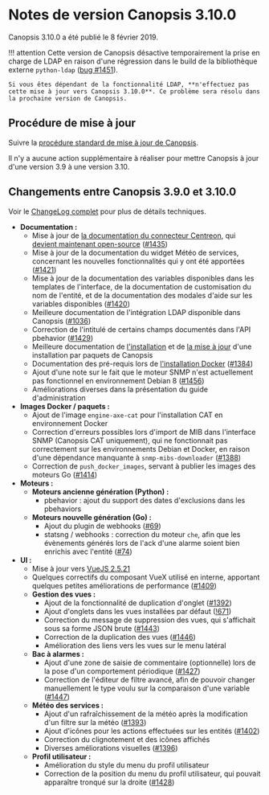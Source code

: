 # Notes de version Canopsis 3.10.0

Canopsis 3.10.0 a été publié le 8 février 2019.

!!! attention
    Cette version de Canopsis désactive temporairement la prise en charge de LDAP en raison d'une régression dans le build de la bibliothèque externe `python-ldap` ([bug #1451](https://git.canopsis.net/canopsis/canopsis/issues/1451)).

    Si vous êtes dépendant de la fonctionnalité LDAP, **n'effectuez pas cette mise à jour vers Canopsis 3.10.0**. Ce problème sera résolu dans la prochaine version de Canopsis.

## Procédure de mise à jour

Suivre la [procédure standard de mise à jour de Canopsis](../guide-administration/mise-a-jour/index.md).

Il n'y a aucune action supplémentaire à réaliser pour mettre Canopsis à jour d'une version 3.9 à une version 3.10.

## Changements entre Canopsis 3.9.0 et 3.10.0

Voir le [ChangeLog complet](https://git.canopsis.net/canopsis/canopsis/blob/develop/CHANGELOG.md) pour plus de détails techniques.

*  **Documentation :**
    *  Mise à jour de [la documentation du connecteur Centreon](/guide-connecteurs/Supervision/Centreon/), qui [devient maintenant open-source](https://git.canopsis.net/canopsis-connectors/connector-centreon-engine) ([#1435](https://git.canopsis.net/canopsis/canopsis/issues/1435))
    *  Mise à jour de la documentation du widget Météo de services, concernant les nouvelles fonctionnalités qui y ont été apportées ([#1421](https://git.canopsis.net/canopsis/canopsis/issues/1421))
    *  Mise à jour de la documentation des variables disponibles dans les templates de l'interface, de la documentation de customisation du nom de l'entité, et de la documentation des modales d'aide sur les variables disponibles ([#1420](https://git.canopsis.net/canopsis/canopsis/issues/1420))
    *  Meilleure documentation de l'intégration LDAP disponible dans Canopsis ([#1036](https://git.canopsis.net/canopsis/canopsis/issues/1036))
    *  Correction de l'intitulé de certains champs documentés dans l'API pbehavior ([#1429](https://git.canopsis.net/canopsis/canopsis/issues/1429))
    *  Meilleure documentation de [l'installation](../../guide-administration/installation/installation-paquets/) et de [la mise à jour](../../guide-administration/mise-a-jour/) d'une installation par paquets de Canopsis
    *  Documentation des pré-requis lors de [l'installation Docker](../../guide-administration/installation/installation-conteneurs/) ([#1384](https://git.canopsis.net/canopsis/canopsis/issues/1384))
    *  Ajout d'une note sur le fait que le moteur SNMP n'est actuellement pas fonctionnel en environnement Debian 8 ([#1456](https://git.canopsis.net/canopsis/canopsis/issues/1456))
    *  Améliorations diverses dans la présentation du guide d'administration
*  **Images Docker / paquets :**
    *  Ajout de l'image `engine-axe-cat` pour l'installation CAT en environnement Docker
    *  Correction d'erreurs possibles lors d'import de MIB dans l'interface SNMP (Canopsis CAT uniquement), qui ne fonctionnait pas correctement sur les environnements Debian et Docker, en raison d'une dépendance manquante à `snmp-mibs-downloader` ([#1388](https://git.canopsis.net/canopsis/canopsis/issues/1388))
    *  Correction de `push_docker_images`, servant à publier les images des moteurs Go ([#1414](https://git.canopsis.net/canopsis/canopsis/issues/1414))
*  **Moteurs :**
    *  **Moteurs ancienne génération (Python) :**
        * pbehavior : ajout du support des dates d'exclusions dans les pbehaviors
    *  **Moteurs nouvelle génération (Go) :**
        *  Ajout du plugin de webhooks ([#69](https://git.canopsis.net/canopsis/go-revolution/issues/69))
        *  statsng / webhooks : correction du moteur `che`, afin que les évènements générés lors de l'ack d'une alarme soient bien enrichis avec l'entité ([#74](https://git.canopsis.net/canopsis/go-revolution/issues/74))
*  **UI :**
    *  Mise à jour vers [VueJS 2.5.21](https://github.com/vuejs/vue/releases/tag/v2.5.21)
    *  Quelques correctifs du composant VueX utilisé en interne, apportant quelques petites améliorations de performance ([#1409](https://git.canopsis.net/canopsis/canopsis/issues/1409))
    *  **Gestion des vues :**
        *  Ajout de la fonctionnalité de duplication d'onglet ([#1392](https://git.canopsis.net/canopsis/canopsis/issues/1392))
        *  Ajout d'onglets dans les vues installées par défaut ([!671](https://git.canopsis.net/canopsis/canopsis/merge_requests/671))
        *  Correction du message de suppression des vues, qui s'affichait sous sa forme JSON brute ([#1443](https://git.canopsis.net/canopsis/canopsis/issues/1443))
        *  Correction de la duplication des vues ([#1446](https://git.canopsis.net/canopsis/canopsis/issues/1446))
        *  Amélioration des liens vers les vues sur le menu latéral
    *  **Bac à alarmes :**
        *  Ajout d'une zone de saisie de commentaire (optionnelle) lors de la pose d'un comportement périodique ([#1427](https://git.canopsis.net/canopsis/canopsis/issues/1427))
        *  Correction de l'éditeur de filtre avancé, afin de pouvoir changer manuellement le type voulu sur la comparaison d'une variable ([#1447](https://git.canopsis.net/canopsis/canopsis/issues/1447))
    *  **Météo des services :**
        *  Ajout d'un rafraîchissement de la météo après la modification d'un filtre sur la météo ([#1393](https://git.canopsis.net/canopsis/canopsis/issues/1393))
        *  Ajout d'icônes pour les actions effectuées sur les entités ([#1402](https://git.canopsis.net/canopsis/canopsis/issues/1402))
        *  Correction du clignotement et des icônes affichés
        *  Diverses améliorations visuelles ([#1396](https://git.canopsis.net/canopsis/canopsis/issues/1396))
    *  **Profil utilisateur :**
        *  Amélioration du style du menu du profil utilisateur
        *  Correction de la position du menu du profil utilisateur, qui pouvait apparaître tronqué sur la droite ([#1428](https://git.canopsis.net/canopsis/canopsis/issues/1428))
